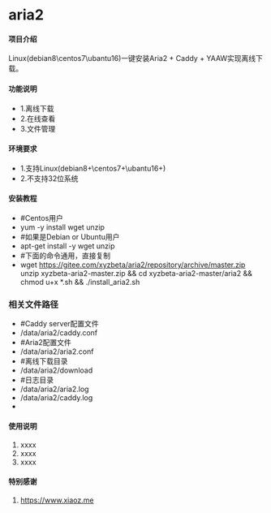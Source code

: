# aria2

#### 项目介绍
Linux(debian8\centos7\ubantu16)一键安装Aria2 + Caddy + YAAW实现离线下载。

#### 功能说明

- 1.离线下载
- 2.在线查看
- 3.文件管理
 
#### 环境要求

- 1.支持Linux(debian8+\centos7+\ubantu16+)
- 2.不支持32位系统


#### 安装教程

- #Centos用户
- yum -y install wget unzip
- #如果是Debian or Ubuntu用户
- apt-get install -y wget unzip
- #下面的命令通用，直接复制
- wget https://gitee.com/xyzbeta/aria2/repository/archive/master.zip unzip xyzbeta-aria2-master.zip && cd xyzbeta-aria2-master/aria2 && chmod u+x *.sh && ./install_aria2.sh

### 相关文件路径

- #Caddy server配置文件
- /data/aria2/caddy.conf
- #Aria2配置文件
- /data/aria2/aria2.conf
- #离线下载目录
- /data/aria2/download
- #日志目录
- /data/aria2/aria2.log
- /data/aria2/caddy.log
- 
#### 使用说明

1. xxxx
2. xxxx
3. xxxx

#### 特别感谢

1. https://www.xiaoz.me
